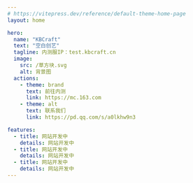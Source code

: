 ```yaml
---
# https://vitepress.dev/reference/default-theme-home-page
layout: home

hero:
  name: "KBCraft"
  text: "空白创艺"
  tagline: 内测服IP：test.kbcraft.cn
  image:
    src: /草方块.svg
    alt: 背景图
  actions:
    - theme: brand
      text: 前往内测
      link: https://mc.163.com
    - theme: alt
      text: 联系我们
      link: https://pd.qq.com/s/a0lkhw9n3

features:
  - title: 网站开发中
    details: 网站开发中
  - title: 网站开发中
    details: 网站开发中
  - title: 网站开发中
    details: 网站开发中
---
```


